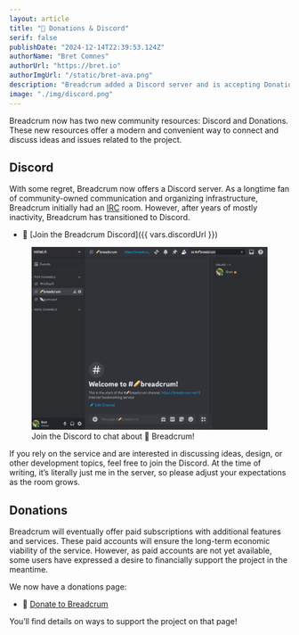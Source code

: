 ```yaml
---
layout: article
title: "💸 Donations & Discord"
serif: false
publishDate: "2024-12-14T22:39:53.124Z"
authorName: "Bret Comnes"
authorUrl: "https://bret.io"
authorImgUrl: "/static/bret-ava.png"
description: "Breadcrum added a Discord server and is accepting Donations"
image: "./img/discord.png"
---
```


Breadcrum now has two new community resources: Discord and Donations.
These new resources offer a modern and convenient way to connect and discuss ideas and issues related to the project.

## Discord

With some regret, Breadcrum now offers a Discord server. As a longtime fan of community-owned communication and organizing infrastructure, Breadcrum initially had an [IRC](https://en.wikipedia.org/wiki/IRC) room. However, after years of mostly inactivity, Breadcrum has transitioned to Discord.

- 💬 [Join the Breadcrum Discord]({{ vars.discordUrl }})

<figure class="borderless">
  <img src="./img/discord.png" alt="Discord server">
  <figcaption>Join the Discord to chat about 🥖 Breadcrum!</figcaption>
</figure>

If you rely on the service and are interested in discussing ideas, design, or other development topics, feel free to join the Discord.
At the time of writing, it’s literally just me in the server, so please adjust your expectations as the room grows.

## Donations

Breadcrum will eventually offer paid subscriptions with additional features and services.
These paid accounts will ensure the long-term economic viability of the service. However, as paid accounts are not yet available, some users have expressed a desire to financially support the project in the meantime.

We now have a donations page:

- 💸 [Donate to Breadcrum](/docs/donate)

You’ll find details on ways to support the project on that page!
